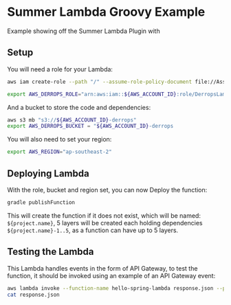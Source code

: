 # Summer Lambda Groovy Example

Example showing off the Summer Lambda Plugin with 


## Setup
You will need a role for your Lambda:

```bash
aws iam create-role --path "/" --assume-role-policy-document file://AssumeRolePolicyDocument.json --role-name DerropsLambdaRole

export AWS_DERROPS_ROLE="arn:aws:iam::${AWS_ACCOUNT_ID}:role/DerropsLambdaRole"
```

And a bucket to store the code and dependencies:

```bash
aws s3 mb "s3://${AWS_ACCOUNT_ID}-derrops"
export AWS_DERROPS_BUCKET = "${AWS_ACCOUNT_ID}-derrops
```

You will also need to set your region:

```bash
export AWS_REGION="ap-southeast-2"
```

## Deploying Lambda
With the role, bucket and region set, you can now Deploy the function:

```bash
gradle publishFunction
```

This will create the function if it does not exist, which will be named: `${project.name}`, 5 layers will be created each holding dependencies `${project.name}-1..5`, as a function can have up to 5 layers.

## Testing the Lambda
This Lambda handles events in the form of API Gateway, to test the function, it should be invoked using an example of an API Gateway event:


```bash
aws lambda invoke --function-name hello-spring-lambda response.json --payload fileb://event.json
cat response.json
```
